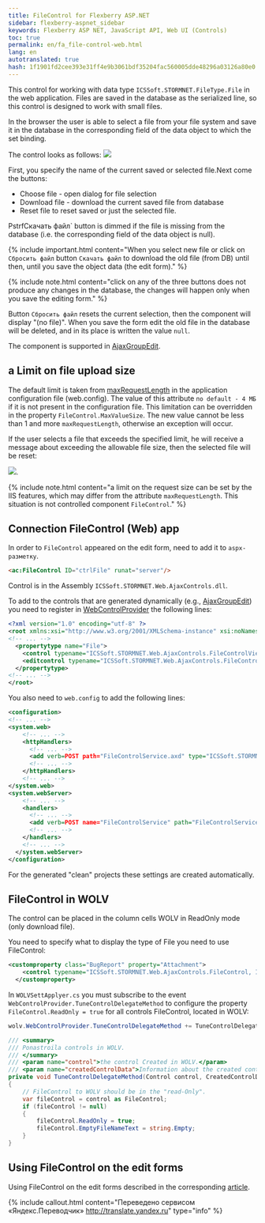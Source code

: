```yaml
--- 
title: FileControl for Flexberry ASP.NET 
sidebar: flexberry-aspnet_sidebar 
keywords: Flexberry ASP NET, JavaScript API, Web UI (Controls) 
toc: true 
permalink: en/fa_file-control-web.html 
lang: en 
autotranslated: true 
hash: 1f1901fd2cee393e31ff4e9b3061bdf35204fac560005dde48296a03126a80e0 
--- 
```


This control for working with data type `ICSSoft.STORMNET.FileType.File` in the web application. Files are saved in the database as the serialized 
line, so this control is designed to work with small files. 

In the browser the user is able to select a file from your file system and save it in the database in the corresponding field of the data object to which the set binding. 

The control looks as follows: 
![](/images/pages/products/flexberry-aspnet/aspnet/file-control.png) 

First, you specify the name of the current saved or selected file.Next come the buttons: 

* Choose file - open dialog for file selection 
* Download file - download the current saved file from database 
* Reset file to reset saved or just the selected file. 

PstrfСкачать файл` button is dimmed if the file is missing from the database (i.e. the corresponding field of the data object is null). 

{% include important.html content="When you select new file or click on `Сбросить файл` button `Скачать файл` to download the old file (from DB) until then, until you save the object data (the edit form)." %} 

{% include note.html content="click on any of the three buttons does not produce any changes in the database, the changes will happen only when you save the editing form." %} 

Button `Сбросить файл` resets the current selection, then the component will display "(no file)". When you save the form edit the old file in the database will be deleted, and in its place is written the value `null`. 

The component is supported in [AjaxGroupEdit](fa_ajax-group-edit.html). 

## a Limit on file upload size 

The default limit is taken from [maxRequestLength](https://msdn.microsoft.com/en-us/library/e1f13641(v=vs.100).aspx) in the application configuration file (web.config). The value of this attribute `по default - 4 МБ` if it is not present in the configuration file. 
This limitation can be overridden in the property `FileControl.MaxValueSize`. The new value cannot be less than 1 and more `maxRequestLength`, otherwise an exception will occur. 

If the user selects a file that exceeds the specified limit, he will receive a message about exceeding the allowable file size, then the selected file will be reset: 

![](/images/pages/products/flexberry-aspnet/aspnet/file-control-max-file-size.png). 

{% include note.html content="a limit on the request size can be set by the IIS features, which may differ from the attribute `maxRequestLength`. This situation is not controlled component `FileControl`." %} 

## Connection FileControl (Web) app 

In order to `FileControl` appeared on the edit form, need to add it to `aspx-разметку`. 

```html
<ac:FileControl ID="ctrlFile" runat="server"/>
``` 

Control is in the Assembly `ICSSoft.STORMNET.Web.AjaxControls.dll`. 

To add to the controls that are generated dynamically (e.g., [AjaxGroupEdit](fa_ajax-group-edit.html)) you need to register in [WebControlProvider](fa_web-control-provider.html) the following lines: 

```xml
<?xml version="1.0" encoding="utf-8" ?>
<root xmlns:xsi="http://www.w3.org/2001/XMLSchema-instance" xsi:noNamespaceSchemaLocation="WebControlProvider.xsd">
<!-- ... -->
  <propertytype name="File">
    <control typename="ICSSoft.STORMNET.Web.AjaxControls.FileControlView, ICSSoft.STORMNET.Web.AjaxControls" property="Value" codefile=""/>
    <editcontrol typename="ICSSoft.STORMNET.Web.AjaxControls.FileControl, ICSSoft.STORMNET.Web.AjaxControls" property="Value" codefile=""/>
  </propertytype>
<!-- ... -->
</root>
``` 

You also need to `web.config` to add the following lines: 

```xml
<configuration>
<!-- ... -->
<system.web>
    <!-- ... -->
    <httpHandlers>
      <!-- ... -->
      <add verb=POST path="FileControlService.axd" type="ICSSoft.STORMNET.Web.HttpHandlers.FileControlHandler" validate="false" />
      <!-- ... -->
    </httpHandlers>
    <!-- ... -->
</system.web>
<system.webServer>
    <!-- ... -->
    <handlers>
      <!-- ... -->
      <add verb=POST name="FileControlService" path="FileControlService.axd" type="ICSSoft.STORMNET.Web.HttpHandlers.FileControlHandler" resourceType="Unspecified" preCondition="integratedMode" />
      <!-- ... -->
    </handlers>
    <!-- ... -->
  </system.webServer>
</configuration>
``` 

For the generated "clean" projects these settings are created automatically. 

## FileControl in WOLV 

The control can be placed in the column cells WOLV in ReadOnly mode (only download file). 

You need to specify what to display the type of File you need to use FileControl: 

```xml
<customproperty class="BugReport" property="Attachment">
    <control typename="ICSSoft.STORMNET.Web.AjaxControls.FileControl, ICSSoft.STORMNET.Web.AjaxControls" property="Value" codefile=""/>
  </customproperty>
``` 

In `WOLVSettApplyer.cs` you must subscribe to the event `WebControlProvider.TuneControlDelegateMethod` to configure the property `FileControl.ReadOnly = true` for all controls FileControl, located in WOLV: 

```csharp
wolv.WebControlProvider.TuneControlDelegateMethod += TuneControlDelegateMethod;

/// <summary> 
/// Ponastroila controls in WOLV. 
/// </summary> 
/// <param name="control">the control Created in WOLV.</param> 
/// <param name="createdControlData">Information about the created control.</param> 
private void TuneControlDelegateMethod(Control control, CreatedControlData createdControlData)
{
    // FileControl to WOLV should be in the "read-Only". 
    var fileControl = control as FileControl;
    if (fileControl != null)
    {
        fileControl.ReadOnly = true;
        fileControl.EmptyFileNameText = string.Empty;
    }
}
``` 

## Using FileControl on the edit forms 

Using FileControl on the edit forms described in the corresponding [article](fa_file-control-description.html). 



{% include callout.html content="Переведено сервисом «Яндекс.Переводчик» <http://translate.yandex.ru>" type="info" %}